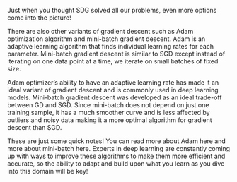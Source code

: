 Just when you thought SDG solved all our problems, even more options come into the picture!

There are also other variants of gradient descent such as Adam optimization algorithm and mini-batch gradient descent. 
Adam is an adaptive learning algorithm that finds individual learning rates for each parameter. 
Mini-batch gradient descent is similar to SGD except instead of iterating on one data point at a time, we iterate on small batches of fixed size.

Adam optimizer’s ability to have an adaptive learning rate has made it an ideal variant of gradient descent and is commonly 
used in deep learning models. Mini-batch gradient descent was developed as an ideal trade-off between GD and SGD. 
Since mini-batch does not depend on just one training sample, it has a much smoother curve and is less affected by 
outliers and noisy data making it a more optimal algorithm for gradient descent than SGD.

These are just some quick notes! You can read more about Adam here and more about mini-batch here. 
Experts in deep learning are constantly coming up with ways to improve these algorithms to make them more efficient and accurate, 
so the ability to adapt and build upon what you learn as you dive into this domain will be key!
